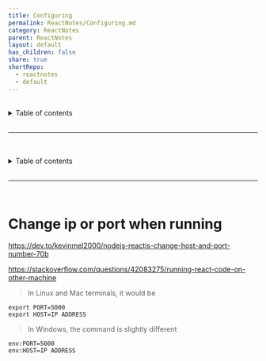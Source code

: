 ```yaml
---  
title: Configuring    
permalink: ReactNotes/Configuring.md    
category: ReactNotes    
parent: ReactNotes    
layout: default    
has_children: false    
share: true    
shortRepo:    
  - reactnotes    
  - default              
---  
```

  
<br/>              
  
<details markdown="block">                    
<summary>                    
Table of contents                    
</summary>                    
{: .text-delta }                    
1. TOC                    
{:toc}                    
</details>                    
  
<br/>                    
  
***                    
  
<br/>    
<br/>              
  
<details markdown="block">                    
<summary>                    
Table of contents                    
</summary>                    
{: .text-delta }                    
1. TOC                    
{:toc}                    
</details>                    
  
<br/>                    
  
***                    
  
<br/>    
  
# Change ip or port when running  
  
<https://dev.to/kevinmel2000/nodejs-reactjs-change-host-and-port-number-70b>  
  
<https://stackoverflow.com/questions/42083275/running-react-code-on-other-machine>  
  
> In Linux and Mac terminals, it would be  
  
```export PORT=5000```    
```export HOST=IP ADDRESS```  
  
> In Windows, the command is slightly different  
  
```env:PORT=5000```    
```env:HOST=IP ADDRESS```